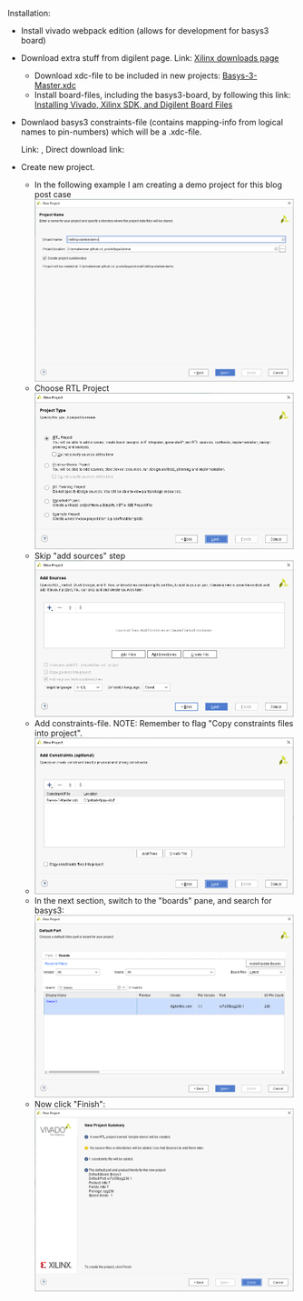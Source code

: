 Installation:

- Install vivado webpack edition (allows for development for basys3 board)

- Download extra stuff from digilent page. Link:  [Xilinx downloads page](https://reference.digilentinc.com/reference/programmable-logic/basys-3/start?redirect=1)

  - Download xdc-file to be included in new projects: [Basys-3-Master.xdc](https://github.com/Digilent/digilent-xdc/blob/master/Basys-3-Master.xdc)
  - Install board-files, including the basys3-board, by following this link: [Installing Vivado, Xilinx SDK, and Digilent Board Files](https://reference.digilentinc.com/vivado/installing-vivado/start)

- Downlaod basys3 constraints-file (contains mapping-info from logical names to pin-numbers) which will be a .xdc-file.

  Link: , Direct download link: 

- Create new project.

  - In the following example I am creating a demo project for this blog post case	![image-20200707140826575](2020-07-07-fpga-tutorial-step-1-getting-started.assets/image-20200707140826575.png)
  - Choose RTL Project
    ![image-20200707141132821](2020-07-07-fpga-tutorial-step-1-getting-started.assets/image-20200707141132821.png)
  - Skip "add sources" step
    ![image-20200707141324614](2020-07-07-fpga-tutorial-step-1-getting-started.assets/image-20200707141324614.png)
  - Add constraints-file. NOTE: Remember to flag "Copy constraints files into project".
  - ![image-20200707141344027](2020-07-07-fpga-tutorial-step-1-getting-started.assets/image-20200707141344027.png)
  - In the next section, switch to the "boards" pane, and search for basys3:
    ![image-20200707142537551](2020-07-07-fpga-tutorial-step-1-getting-started.assets/image-20200707142537551.png)
  - Now click "Finish":
    ![image-20200707142610193](2020-07-07-fpga-tutorial-step-1-getting-started.assets/image-20200707142610193.png)

